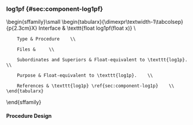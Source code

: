 ### log1pf {#sec:component-log1pf}

\begin{sffamily}\small
	\begin{tabularx}{\dimexpr\textwidth-1\tabcolsep}{p{2.3cm}X}
		Interface       & \texttt{float log1pf(float x)} \\ 
		
		Type & Procedure    \\ 
		
		Files &     \\ 
		
		Subordinates and Superiors & Float-equivalent to \texttt{log1p}.    \\ 
		
		Purpose & Float-equivalent to \texttt{log1p}.    \\ 
		
		References & \texttt{log1p} \ref{sec:component-log1p}    \\ 
	\end{tabularx}
\end{sffamily}

#### Procedure Design
